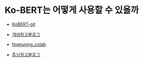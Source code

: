 # Ko-BERT는 어떻게 사용할 수 있을까
- [KoBERT-git](https://github.com/SKTBrain/KoBERT)
- [개념참고블로그](https://han-py.tistory.com/249?category=942088)
- [finetuning_colab](https://colab.research.google.com/github/SKTBrain/KoBERT/blob/master/scripts/NSMC/naver_review_classifications_pytorch_kobert.ipynb)

- [튜닝참고블로그](https://velog.io/@jaylnne/Pytorch-Lightning-%EC%9C%BC%EB%A1%9C-koBERT-Fine-Tuning-%ED%95%B4%EB%B3%B4%EA%B8%B0-NSMC)